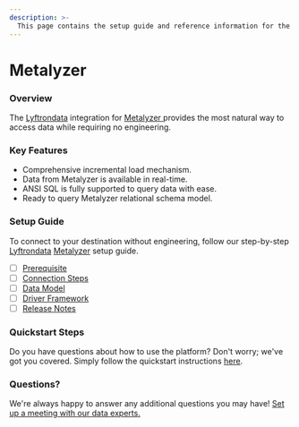 ```yaml
---
description: >-
  This page contains the setup guide and reference information for the Metalyzer source connector.
---
```


# Metalyzer

### Overview

The [Lyftrondata](https://www.lyftrondata.com/) integration for [Metalyzer](https://www.lyftrondata.com/integration/metalyzer/)[ ](https://www.lyftrondata.com/integration/metalyzer/)provides the most natural way to access data while requiring no engineering.

### Key Features

* Comprehensive incremental load mechanism.
* Data from Metalyzer is available in real-time.&#x20;
* ANSI SQL is fully supported to query data with ease.
* Ready to query Metalyzer relational schema model.

### Setup Guide

To connect to your destination without engineering, follow our step-by-step [Lyftrondata](https://www.lyftrondata.com/)  [Metalyzer](https://www.lyftrondata.com/integration/metalyzer/) setup guide.

* [ ] [Prerequisite](../../marketing-analytics/metalyzer/prerequisite.md)
* [ ] [Connection Steps](../../marketing-analytics/metalyzer/connection-steps.md)
* [ ] [Data Model](../../marketing-analytics/metalyzer/data-model/)
* [ ] [Driver Framework](../../marketing-analytics/metalyzer/driver-framework/)
* [ ] [Release Notes](../../marketing-analytics/metalyzer/release-notes.md)

### Quickstart Steps

Do you have questions about how to use the platform? Don't worry; we've got you covered. Simply follow the quickstart instructions [here](../../../quickstart-steps.md).

### Questions? <a href="#questions" id="questions"></a>

We're always happy to answer any additional questions you may have! [Set up a meeting with our data experts.](https://www.lyftrondata.com/book-a-meeting/)

